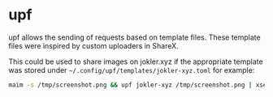 # upf
upf allows the sending of requests based on template files.
These template files were inspired by custom uploaders in ShareX.

This could be used to share images on jokler.xyz if the appropriate
template was stored under `~/.config/upf/templates/jokler-xyz.toml` for example:
```sh
maim -s /tmp/screenshot.png && upf jokler-xyz /tmp/screenshot.png | xsel --clipboard
```
